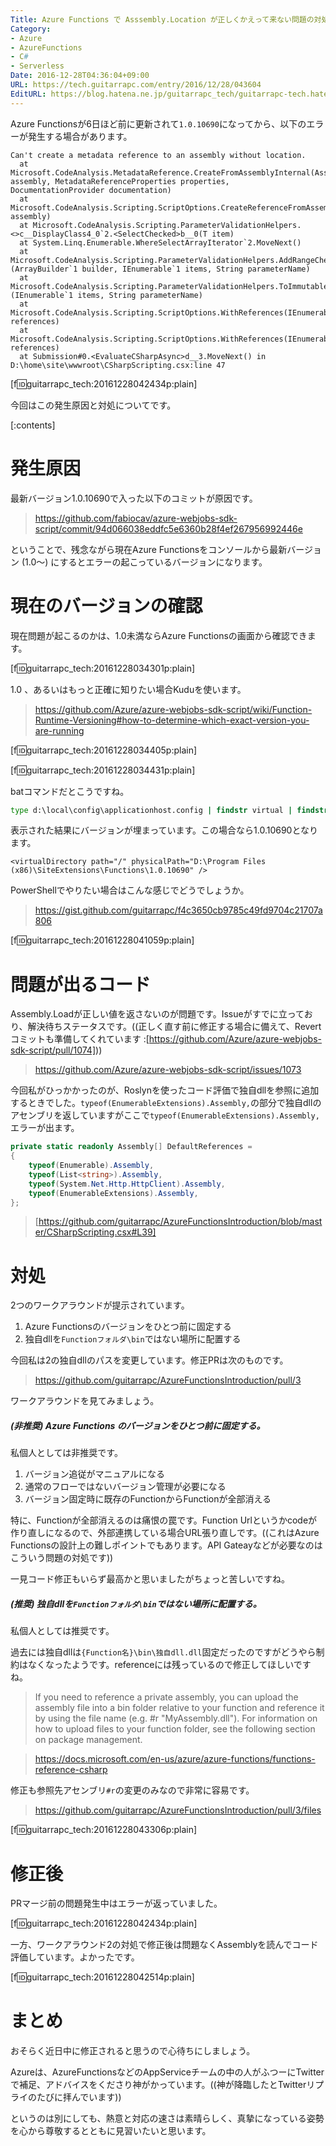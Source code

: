 ```yaml
---
Title: Azure Functions で Asssembly.Location が正しくかえって来ない問題の対処
Category:
- Azure
- AzureFunctions
- C#
- Serverless
Date: 2016-12-28T04:36:04+09:00
URL: https://tech.guitarrapc.com/entry/2016/12/28/043604
EditURL: https://blog.hatena.ne.jp/guitarrapc_tech/guitarrapc-tech.hatenablog.com/atom/entry/10328749687201659791
---
```


Azure Functionsが6日ほど前に更新されて`1.0.10690`になってから、以下のエラーが発生する場合があります。

```
Can't create a metadata reference to an assembly without location.
  at Microsoft.CodeAnalysis.MetadataReference.CreateFromAssemblyInternal(Assembly assembly, MetadataReferenceProperties properties, DocumentationProvider documentation)
  at Microsoft.CodeAnalysis.Scripting.ScriptOptions.CreateReferenceFromAssembly(Assembly assembly)
  at Microsoft.CodeAnalysis.Scripting.ParameterValidationHelpers.<>c__DisplayClass4_0`2.<SelectChecked>b__0(T item)
  at System.Linq.Enumerable.WhereSelectArrayIterator`2.MoveNext()
  at Microsoft.CodeAnalysis.Scripting.ParameterValidationHelpers.AddRangeChecked[T](ArrayBuilder`1 builder, IEnumerable`1 items, String parameterName)
  at Microsoft.CodeAnalysis.Scripting.ParameterValidationHelpers.ToImmutableArrayChecked[T](IEnumerable`1 items, String parameterName)
  at Microsoft.CodeAnalysis.Scripting.ScriptOptions.WithReferences(IEnumerable`1 references)
  at Microsoft.CodeAnalysis.Scripting.ScriptOptions.WithReferences(IEnumerable`1 references)
  at Submission#0.<EvaluateCSharpAsync>d__3.MoveNext() in D:\home\site\wwwroot\CSharpScripting.csx:line 47
```
[f:id:guitarrapc_tech:20161228042434p:plain]

今回はこの発生原因と対処についてです。

[:contents]

# 発生原因

最新バージョン1.0.10690で入った以下のコミットが原因です。

> https://github.com/fabiocav/azure-webjobs-sdk-script/commit/94d066038eddfc5e6360b28f4ef267956992446e

ということで、残念ながら現在Azure Functionsをコンソールから最新バージョン (1.0～) にするとエラーの起こっているバージョンになります。

# 現在のバージョンの確認

現在問題が起こるのかは、1.0未満ならAzure Functionsの画面から確認できます。

[f:id:guitarrapc_tech:20161228034301p:plain]

1.0 、あるいはもっと正確に知りたい場合Kuduを使います。

> https://github.com/Azure/azure-webjobs-sdk-script/wiki/Function-Runtime-Versioning#how-to-determine-which-exact-version-you-are-running

[f:id:guitarrapc_tech:20161228034405p:plain]

[f:id:guitarrapc_tech:20161228034431p:plain]

batコマンドだとこうですね。

```bat
type d:\local\config\applicationhost.config | findstr virtual | findstr Functions
```

表示された結果にバージョンが埋まっています。この場合なら1.0.10690となります。


```
<virtualDirectory path="/" physicalPath="D:\Program Files (x86)\SiteExtensions\Functions\1.0.10690" />
```
PowerShellでやりたい場合はこんな感じでどうでしょうか。

> https://gist.github.com/guitarrapc/f4c3650cb9785c49fd9704c21707a806

[f:id:guitarrapc_tech:20161228041059p:plain]

# 問題が出るコード

Assembly.Loadが正しい値を返さないのが問題です。Issueがすでに立っており、解決待ちステータスです。((正しく直す前に修正する場合に備えて、Revertコミットも準備してくれています :[https://github.com/Azure/azure-webjobs-sdk-script/pull/1074]))

> https://github.com/Azure/azure-webjobs-sdk-script/issues/1073

今回私がひっかかったのが、Roslynを使ったコード評価で独自dllを参照に追加するときでした。`typeof(EnumerableExtensions).Assembly,`の部分で独自dllのアセンブリを返していますがここで`typeof(EnumerableExtensions).Assembly,`エラーが出ます。

```cs
private static readonly Assembly[] DefaultReferences =
{
    typeof(Enumerable).Assembly,
    typeof(List<string>).Assembly,
    typeof(System.Net.Http.HttpClient).Assembly,
    typeof(EnumerableExtensions).Assembly,
};
```

> [https://github.com/guitarrapc/AzureFunctionsIntroduction/blob/master/CSharpScripting.csx#L39]

# 対処

2つのワークアラウンドが提示されています。

1. Azure Functionsのバージョンをひとつ前に固定する
1. 独自dllを`Functionフォルダ\bin`ではない場所に配置する

今回私は2の独自dllのパスを変更しています。修正PRは次のものです。

> https://github.com/guitarrapc/AzureFunctionsIntroduction/pull/3

ワークアラウンドを見てみましょう。

##### (非推奨) Azure Functions のバージョンをひとつ前に固定する。

私個人としては非推奨です。

1. バージョン追従がマニュアルになる
1. 通常のフローではないバージョン管理が必要になる
1. バージョン固定時に既存のFunctionからFunctionが全部消える

特に、Functionが全部消えるのは痛恨の罠です。Function Urlというかcodeが作り直しになるので、外部連携している場合URL張り直しです。((これはAzure Functionsの設計上の難しポイントでもあります。API Gateayなどが必要なのはこういう問題の対処です))

一見コード修正もいらず最高かと思いましたがちょっと苦しいですね。

##### (推奨) 独自dllを`Functionフォルダ\bin`ではない場所に配置する。

私個人としては推奨です。

過去には独自dllは`{Function名}\bin\独自dll.dll`固定だったのですがどうやら制約はなくなったようです。referenceには残っているので修正してほしいですね。

> If you need to reference a private assembly, you can upload the assembly file into a bin folder relative to your function and reference it by using the file name (e.g. #r "MyAssembly.dll"). For information on how to upload files to your function folder, see the following section on package management.

> https://docs.microsoft.com/en-us/azure/azure-functions/functions-reference-csharp


修正も参照先アセンブリ`#r`の変更のみなので非常に容易です。

> https://github.com/guitarrapc/AzureFunctionsIntroduction/pull/3/files

[f:id:guitarrapc_tech:20161228043306p:plain]



# 修正後

PRマージ前の問題発生中はエラーが返っていました。

[f:id:guitarrapc_tech:20161228042434p:plain]

一方、ワークアラウンド2の対処で修正後は問題なくAssemblyを読んでコード評価しています。よかったです。

[f:id:guitarrapc_tech:20161228042514p:plain]


# まとめ

おそらく近日中に修正されると思うので心待ちにしましょう。

Azureは、AzureFunctionsなどのAppServiceチームの中の人がふつーにTwitterで補足、アドバイスをくださり神がかっています。((神が降臨したとTwitterリプライのたびに拝んでいます))

というのは別にしても、熱意と対応の速さは素晴らしく、真摯になっている姿勢を心から尊敬するとともに見習いたいと思います。

